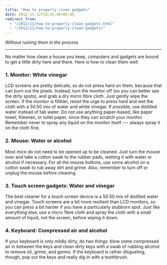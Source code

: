 ```yaml
---
title: "How to properly clean gadgets"
date: 2012-11-12T19:15:45+05:45
redirect_from:
  - "/2012/11/how-to-properly-clean-gadgets.html"
  - "/2012/11/how-to-properly-clean-gadgets/"
---
```


*Without ruining them in the process*

---

No matter how clean a house you keep, computers and gadgets are bound to get a little dirty here and there. Here is how to clean them well:

### 1. Monitor: White vinegar

LCD screens are pretty delicate, so do not press hard on them, because that can burn out the pixels. Instead, turn the monitor off (so you can better see the dirty spots), and grab a dry micro fibre cloth. Just gently wipe the screen. If the monitor is filthier, resist the urge to press hard and wet the cloth with a 50:50 mix of water and white vinegar. If possible, use distilled water instead of tab water. Do not use anything paper-based, like paper towel, Kleenex, or toilet paper, since they can scratch your monitor. Remember never to spray any liquid on the monitor itself --- always spray it on the cloth first.

### 2. Mouse: Water or alcohol

Most mice do not need to be opened up to be cleaned. Just turn the mouse over and take a cotton swab to the rubber pads, wetting it with water or alcohol if necessary. For all the mouse buttons, use some alcohol on a cotton swab to rub away dirt and grime. Also, remember to turn off or unplug the mouse before cleaning.

### 3. Touch screen gadgets: Water and vinegar

The best cleaner for a touch screen device is a 50:50 mix of distilled water and vinegar. Touch screens are a bit more resilient than LCD monitors, so you can press a bit harder if you have a particularly stubborn spot. Just like everything else, use a micro fibre cloth and spray the cloth with a small amount of liquid, not the screen, before wiping it down.

### 4. Keyboard: Compressed air and alcohol

If your keyboard is only mildly dirty, do two things: blow some compressed air in between the keys and clean dirty keys with a swab of rubbing alcohol to remove oil, grime, and germs. If the keyboard is rather disgusting, though, pop out the keys and really dig in with a toothbrush.

